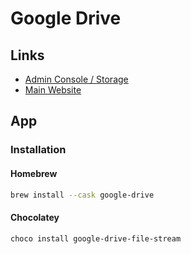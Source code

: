 # Google Drive

<!--
https://support.google.com/a/answer/6115117?product_name=UnuFlow&hl=en&visit_id=638083457333861598-3006518330&rd=1&src=supportwidget0&hl=en
-->

## Links

- [Admin Console / Storage](https://admin.google.com/ac/storage)
- [Main Website](https://drive.google.com)

## App

### Installation

#### Homebrew

```sh
brew install --cask google-drive
```

#### Chocolatey

```sh
choco install google-drive-file-stream
```

<!-- ### Issues

### Icon fix

For Windows 8 & 8.1 do the following

1. Run regedit.exe
2. Go to HKEY_LOCAL_MACHINE\SOFTWARE\Microsoft\Windows\CurrentVersion\Explorer\ShellIconOverlayIdentifiers\
    - Prefix a space " " to all items starts with GDrive
    - "GDriveBlacklistedOverlay" to " GDriveBlacklistedOverlay"
    - "GDriveSharedEditOverlay" to " GDriveSharedEditOverlay"
    - "GDriveSharedViewOverlay" to " GDriveSharedViewOverlay"
    - "GDriveSyncedOverlay" to " GDriveSyncedOverlay"
    - "GDriveSyncingOverlay" to " GDriveSyncingOverlay"

Restart the machine (or restart Explorer service from Task Manager)

This is due to the limitations of the operating system to only load limited different overlays at one time. The issue will only arise if there are already 8+ on the system, which in general been used by SKyDrive (3) and SkyDrivePro (3).

Sky Drive did solve this issue (for them at least) by adding a space as prefix in order to have precedence on others. -->
